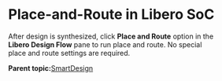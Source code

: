 # Place-and-Route in Libero SoC

After design is synthesized, click **Place and Route** option in the<br /> **Libero Design Flow** pane to run place and route. No special<br /> place and route settings are required.

**Parent topic:**[SmartDesign](GUID-1EE29317-4286-4EF7-8558-17904F8EF9B7.md)

